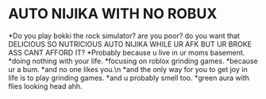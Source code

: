 # AUTO NIJIKA WITH NO ROBUX
*Do you play bokki the rock simulator? are you poor? do you want that DELICIOUS SO NUTRICIOUS AUTO NIJIKA WHILE UR AFK BUT UR BROKE ASS CANT AFFORD IT?
*Probably because u live in ur moms basement.
*doing nothing with your life.
*focusing on roblox grinding games.
*because ur a bum.
*and no one likes you.\n
*and the only way for you to get joy in life is to play grinding games.
*and u probably smell too.
*green aura with flies looking head ahh.